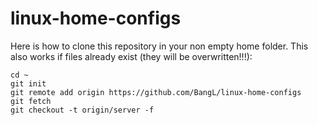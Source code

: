# linux-home-configs

Here is how to clone this repository in your non empty home folder. This also works if files already exist (they will be overwritten!!!):

```
cd ~
git init
git remote add origin https://github.com/BangL/linux-home-configs
git fetch
git checkout -t origin/server -f
```
